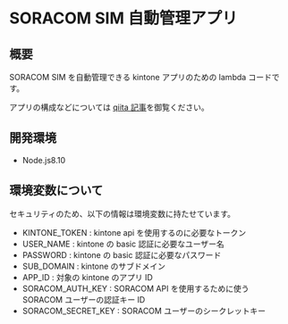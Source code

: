# SORACOM SIM 自動管理アプリ

## 概要

SORACOM SIM を自動管理できる kintone アプリのための lambda コードです。

アプリの構成などについては [qiita 記事](https://qiita.com/naoko_s/items/877ba987c29555d7c32b)を御覧ください。

## 開発環境

- Node.js8.10

## 環境変数について

セキュリティのため、以下の情報は環境変数に持たせています。

- KINTONE_TOKEN : kintone api を使用するのに必要なトークン
- USER_NAME : kintone の basic 認証に必要なユーザー名
- PASSWORD : kintone の basic 認証に必要なパスワード
- SUB_DOMAIN : kintone のサブドメイン
- APP_ID : 対象の kintone のアプリ ID
- SORACOM_AUTH_KEY : SORACOM API を使用するために使う SORACOM ユーザーの認証キー ID
- SORACOM_SECRET_KEY : SORACOM ユーザーのシークレットキー
